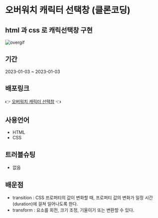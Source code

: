# 오버워치 캐릭터 선택창 (클론코딩)

## html 과 css 로 캐릭선택창 구현

<img src="https://user-images.githubusercontent.com/84490050/210314726-1583f964-8548-49b7-8f1e-96af2767bd65.gif" alt="overgif" />


## 기간

2023-01-03 ~ 2023-01-03

## 배포링크

👉 <a href="https://kyojin-hwang.github.io/overwatch-clone-front/">오버워치 캐릭터 선택창</a>  👈

## 사용언어

- HTML
- CSS

## 트러블슈팅

- 없음

## 배운점

- transition :  CSS 프로퍼티의 값이 변화할 때, 프로퍼티 값의 변화가 일정 시간(duration)에 걸쳐 일어나도록 한다.
- transform : 요소를 회전, 크기 조정, 기울이기 또는 변환할 수 있다.



